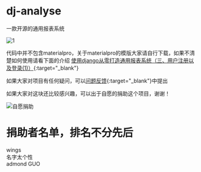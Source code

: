 # dj-analyse
一款开源的通用报表系统

![1](http://47.97.117.238/1.jpg)

代码中并不包含materialpro，关于materialpro的模版大家请自行下载，如果不清楚如何使用请看下面的介绍
[使用django从零打造通用报表系统（三、用户注册以及登录(1)）](https://zhuanlan.zhihu.com/p/37692930){:target="_blank"}

如果大家对项目有任何疑问，可以[问题反馈](https://zhuanlan.zhihu.com/p/37692930){:target="_blank"}中提出

如果大家对这块还比较感兴趣，可以出于自愿的捐助这个项目，谢谢！

![自愿捐助](http://47.97.117.238/tufuzi2018.jpg)

# 捐助者名单，排名不分先后
wings</br>
名字太个性</br>
admond GUO</br>
